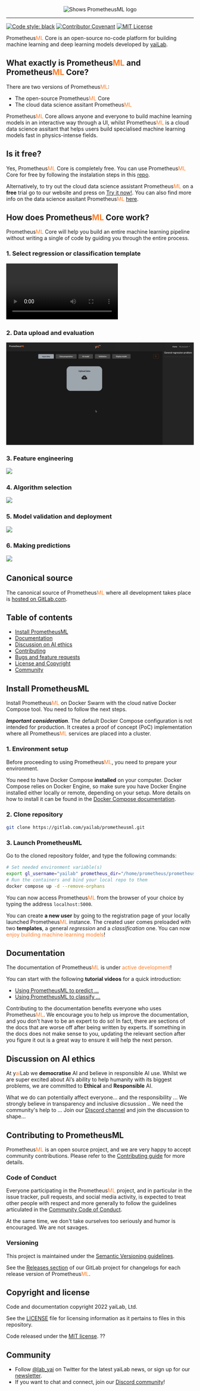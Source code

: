 <div style="margin-bottom:2rem;"></div>
<div align="center">

  <picture>
    <source height="150" media="(prefers-color-scheme: dark)" srcset="https://yailab.com/assets/logo/logo-prometheus-white.svg">
    <source height="150" media="(prefers-color-scheme: light)" srcset="https://yailab.com/assets/logo/logo-prometheus-black.svg">
    <img height="150" alt="Shows PrometheusML logo" src="https://yailab.com/assets/logo/logo-prometheus-black.svg">
  </picture>

</div>

-----------------
[![Code style: black](https://img.shields.io/badge/code%20style-black-000000.svg)](https://github.com/psf/black)
[![Contributor Covenant](https://img.shields.io/badge/Contributor%20Covenant-2.1-4baaaa.svg)](CODE_OF_CONDUCT.md)
[![MIT License](https://img.shields.io/badge/License-MIT-brightgreen.svg)](LICENSE)

Prometheus<span style="color: #ff7F2a;">ML</span> Core is an open-source no-code platform for building machine learning
and deep learning models developed by [yaiLab](https://yailab.com/).

## What exactly is Prometheus<span style="color: #ff7F2a;">ML</span> and Prometheus<span style="color: #ff7F2a;">ML</span> Core?

There are two versions of Prometheus<span style="color: #ff7F2a;">ML</span>:
- The open-source Prometheus<span style="color: #ff7F2a;">ML</span> Core
- The cloud data science assitant Prometheus<span style="color: #ff7F2a;">ML</span>

Prometheus<span style="color: #ff7F2a;">ML</span> Core allows anyone and everyone to build machine learning models in an
interactive way through a UI, whilst Prometheus<span style="color: #ff7F2a;">ML</span> is a cloud data science assitant that helps
users build specialised machine learning models fast in physics-intense fields.

## Is it free?

Yes, Prometheus<span style="color: #ff7F2a;">ML</span> Core is completely free. You can use Prometheus<span style="color: #ff7F2a;">ML</span> Core for free by following the instalation steps
in this [repo](#install-prometheusml).

Alternatively, to try out the cloud data science assistant Prometheus<span style="color: #ff7F2a;">ML</span> on a **free** trial go to our website and press on
[Try it now!](https://yailab.com). You can also find more info on the data science assitant
Prometheus<span style="color: #ff7F2a;">ML</span> [here](https://yailab.com/product.html).

## How does Prometheus<span style="color: #ff7F2a;">ML</span> Core work?

Prometheus<span style="color: #ff7F2a;">ML</span> Core will help you build an entire machine learning pipeline without
writing a single of code by guiding you through the entire process.

### 1. Select regression or classification template
![](videos_readme/1.mov)
### 2. Data upload and evaluation
![](read_me_gifs/2.gif)
### 3. Feature engineering
![](read_me_gifs/3.gif)
### 4. Algorithm selection
![](read_me_gifs/4.gif)
### 5. Model validation and deployment
![](read_me_gifs/5.gif)
### 6. Making predictions
![](read_me_gifs/6.gif)

## Canonical source

The canonical source of Prometheus<span style="color: #ff7F2a;">ML</span> where all development takes place is
[hosted on GitLab.com](https://gitlab.com/yailab/prometheusml).

## Table of contents

* [Install PrometheusML](#install-prometheusml)
* [Documentation](#documentation)
* [Discussion on AI ethics](#discussion-on-ai-ethics)
* [Contributing](#contributing-to-prometheusml)
* [Bugs and feature requests](#bugs-and-feature-requests)
* [License and Copyright](#copyright-and-license)
* [Community](#community)


## Install PrometheusML
Install Prometheus<span style="color: #ff7F2a;">ML</span> on Docker Swarm with the cloud native Docker Compose tool.
You need to follow the next steps.

**_Important consideration_**. The default Docker Compose configuration is not intended for production. It creates
a proof of concept (PoC) implementation where all Prometheus<span style="color: #ff7F2a;">ML</span> services are placed
into a cluster.

### 1. Environment setup
Before proceeding to using Prometheus<span style="color: #ff7F2a;">ML</span>, you need to prepare your environment.

You need to have Docker Compose **installed** on your computer. Docker Compose relies on Docker Engine,
so make sure you have Docker Engine installed either locally or remote, depending on your setup. More details on how
to install it can be found in the [Docker Compose documentation](https://docs.docker.com/compose/install/).

### 2. Clone repository
```sh
git clone https://gitlab.com/yailab/prometheusml.git
```

### 3. Launch PrometheusML
Go to the cloned repository folder, and type the following commands:

```sh
# Set needed environment variable(s)
export gl_username="yailab" prometheus_dir="/home/prometheus/prometheusml"
# Run the containers and bind your local repo to them
docker compose up -d --remove-orphans
```

You can now access Prometheus<span style="color: #ff7F2a;">ML</span> from the browser of your choice
by typing the address `localhost:5000`.

You can create **a new user** by going to the registration page of your locally launched
Prometheus<span style="color: #ff7F2a;">ML</span> instance. The created user comes preloaded
with two **templates**, a general _regression_ and a _classification_ one. You can now
<span style="color: #ff7F2a;">enjoy building machine learning models</span>!


## Documentation
The documentation of Prometheus<span style="color: #ff7F2a;">ML</span> is under
<span style="color: #ff7F2a;">active development</span>!

You can start with the following **tutorial videos** for a quick introduction:
- [Using PrometheusML to predict ...]()
- [Using PrometheusML to classify ...]()

Contributing to the documentation benefits everyone who uses Prometheus<span style="color: #ff7F2a;">ML</span>.
We encourage you to help us improve the documentation, and you don’t have to be an expert to do so!
In fact, there are sections of the docs that are worse off after being written by experts. If something in the docs
does not make sense to you, updating the relevant section after you figure it out is a great way to ensure it will help
the next person.


## Discussion on AI ethics
At y<span style="color: #ff7F2a;">ai</span>Lab we **democratise** AI and believe in responsible AI use. Whilst we are super excited about AI’s
ability to help humanity with its biggest problems, we are committed to **Ethical** and **Responsible** AI.

What we do can potentially affect everyone... and the responsibility ... We strongly believe in transparency and inclusive dicsussion ..
We need the community's help to ... Join our [Discord channel]() and join the discussion to shape...


## Contributing to PrometheusML
Prometheus<span style="color: #ff7F2a;">ML</span> is an open source project, and we are
very happy to accept community contributions. Please refer to the [Contributing guide](CONTRIBUTING.md)
for more details.

### Code of Conduct

Everyone participating in the Prometheus<span style="color: #ff7F2a;">ML</span> project, and in particular in the issue tracker,
pull requests, and social media activity, is expected to treat other people with respect
and more generally to follow the guidelines articulated in the
[Community Code of Conduct](CODE_OF_CONDUCT.md).

At the same time, we don't take ourselves too seriously and humor is encouraged. We are not savages.

### Versioning

This project is maintained under the [Semantic Versioning guidelines](https://semver.org/).

See the [Releases section](https://gitlab.com/yailab/prometheusml/-/releases) of our GitLab project for
changelogs for each release version of Prometheus<span style="color: #ff7F2a;">ML</span>.


## Copyright and license

Code and documentation copyright 2022 yaiLab, Ltd.

See the [LICENSE](LICENSE) file for licensing information as it pertains to
files in this repository.

Code released under the [MIT license](). ??


## Community

* Follow [@lab_yai](https://twitter.com/lab_yai) on Twitter for the latest yaiLab news, or
sign up for our [newsletter]().
* If you want to chat and connect, join our [Discord community]()!

